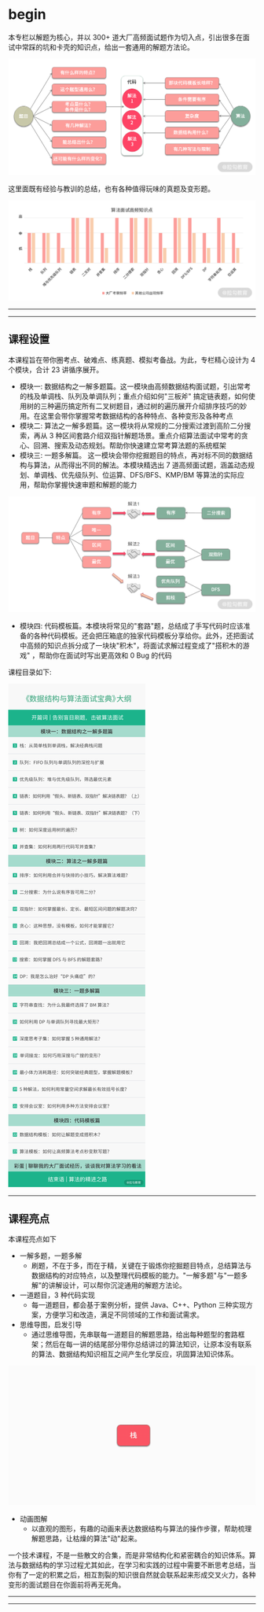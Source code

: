 # begin

本专栏以解题为核心，并以 300+ 道大厂高频面试题作为切入点，引出很多在面试中常踩的坑和卡壳的知识点，给出一套通用的解题方法论。

![](../images/module_0/b_1.png)

这里面既有经验与教训的总结，也有各种值得玩味的真题及变形题。

![](../images/module_0/b_2.png)

---
---

## 课程设置

本课程旨在带你圈考点、破难点、练真题、模拟考备战。为此，专栏精心设计为 4 个模块，合计 23 讲循序展开。

* 模块一: 数据结构之一解多题篇。这一模块由高频数据结构面试题，引出常考的栈及单调栈、队列及单调队列；重点介绍如何"三板斧"
  搞定链表题，如何使用树的三种遍历搞定所有二叉树题目，通过树的遍历展开介绍排序技巧的妙用。在这里会带你掌握常考数据结构的各种特点、各种变形及各种考点
* 模块二: 算法之一解多题篇。这一模块将从常规的二分搜索过渡到高阶二分搜索，再从 3 种区间套路介绍双指针解题场景。重点介绍算法面试中常考的贪心、回溯、搜索及动态规划。帮助你快速建立常考算法题的系统框架
* 模块三: 一题多解篇。 这一模块会带你挖掘题目的特点，再对标不同的数据结构与算法，从而得出不同的解法。本模块精选出 7 道高频面试题，涵盖动态规划、单调栈、优先级队列、位运算、DFS/BFS、KMP/BM
  等算法的实际应用，帮助你掌握快速审题和解题的能力

![](../images/module_0/b_3.png)

* 模块四: 代码模板篇。本模块将常见的"套路"题，总结成了手写代码时应该准备的各种代码模板。还会把压箱底的独家代码模板分享给你。此外，还把面试中高频的知识点拆分成了一块块"积木"，将面试求解过程变成了"搭积木的游戏"
  ，帮助你在面试时写出更高效和 0 Bug 的代码

课程目录如下:

![](../images/module_0/b_4.png)

---

## 课程亮点

本课程亮点如下

* 一解多题，一题多解
    * 刷题，不在于多，而在于精，关键在于锻炼你挖掘题目特点，总结算法与数据结构的对应特点，以及整理代码模板的能力。"一解多题"与"一题多解"的讲解设计，可以帮你沉淀通用的解题方法论。
* 一道题目，3 种代码实现
    * 每一道题目，都会基于案例分析，提供 Java、C++、Python 三种实现方案，方便学习和改造，满足不同领域的工作和面试需求。
* 思维导图，启发引导
    * 通过思维导图，先串联每一道题目的解题思路，给出每种题型的套路框架；然后在每一讲的结尾部分带你总结讲过的算法知识，让原本没有联系的算法、数据结构知识相互之间产生化学反应，巩固算法知识体系。

![](../images/module_0/b_5.gif)

* 动画图解
    * 以直观的图形，有趣的动画来表达数据结构与算法的操作步骤，帮助梳理解题思路，让枯燥的算法"动"起来。

一个技术课程，不是一些散文的合集，而是非常结构化和紧密耦合的知识体系。算法与数据结构的学习过程尤其如此，在学习和实践的过程中需要不断思考总结，当你有了一定的积累之后，相互割裂的知识很自然就会联系起来形成交叉火力，各种变形的面试题目在你面前将再无死角。

---
---

